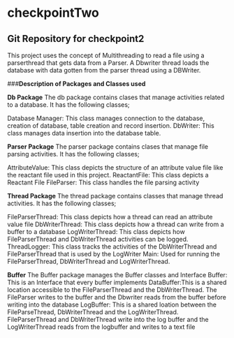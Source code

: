 # checkpointTwo
## Git Repository for checkpoint2

This project uses the concept of Multithreading to read a file using a parserthread that gets data from a Parser. A Dbwriter thread loads the database with data gotten from the parser thread using a DBWriter.  

###**Description of Packages and Classes used**

**Db Package** 
The db package contains clases that manage activities related to a database. It has the following classes;

Database Manager: This class manages connection to the database, creation of database, table creation and record insertion.
DbWriter: This class manages data insertion into the database table.

**Parser Package** 
The parser package contains clases that manage file parsing activities. It has the following classes;

AttributeValue: This class depicts the structure of an attribute value file like the reactant file used in this project.
ReactantFile: This class depicts a Reactant File
FileParser: This class handles the file parsing activity

**Thread Package**
The thread package contains classes that manage thread activities. It has the following classes;

FileParserThread: This class depicts how a thread can read an attribute value file
DbWriterThread: This class depicts how a thread can write from a buffer to a database
LogWriterThread: This class depicts how FileParserThread and DbWriterThread activities can be logged.
ThreadLogger: This class tracks the activities of the DbWriterThread and FileParserThread that is used by the LogWriter
Main: Used for running the FileParserThread, DbWriterThread and LogWriterThread.

**Buffer**
The Buffer package manages the Buffer classes and Interface
Buffer: This is an Interface that every buffer implements
DataBuffer:This is a shared location accessible to the FileParserThread and the DbWriterThread. The FileParser writes to the buffer and the Dbwriter reads from the buffer before writing into the database
LogBuffer: This is a shared loation between the FileParseThread, DbWriterThread and the LogWriterThread. FileParserThread and DbWriterThread write into the log buffer and the LogWriterThread reads from the logbuffer and writes to a text file
